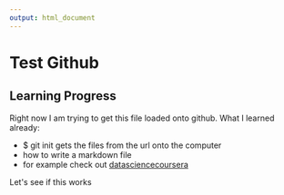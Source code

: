 ```yaml
---
output: html_document
---
```

# Test Github
## Learning Progress

Right now I am trying to get this file loaded onto github.
What I learned already:
- $ git init gets the files from the url onto the computer
- how to write a markdown file
- for example check out [datasciencecoursera](https://github.com/pavlovs/datasciencecoursera)


Let's see if this works